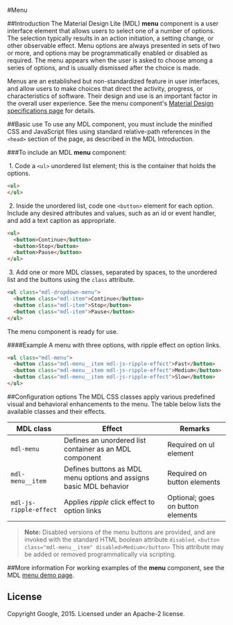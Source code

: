 #Menu

##Introduction
The Material Design Lite (MDL) **menu** component is a user interface element that allows users to select one of a number of options. The selection typically results in an action initiation, a setting change, or other observable effect. Menu options are always presented in sets of two or more, and options may be programmatically enabled or disabled as required. The menu appears when the user is asked to choose among a series of options, and is usually dismissed after the choice is made.

Menus are an established but non-standardized feature in user interfaces, and allow users to make choices that direct the activity, progress, or characteristics of software. Their design and use is an important factor in the overall user experience. See the menu component's [Material Design specifications page](http://www.google.com/design/spec/components/menus.html) for details. 

##Basic use
To use any MDL component, you must include the minified CSS and JavaScript files using standard relative-path references in the `<head>` section of the page, as described in the MDL Introduction.

###To include an MDL **menu** component:

&nbsp;1. Code a `<ul>` unordered list element; this is the container that holds the options.
```html
<ul>
</ul>
```
&nbsp;2. Inside the unordered list, code one `<button>` element for each option. Include any desired attributes and values, such as an id or event handler, and add a text caption as appropriate.
```html
<ul>
  <button>Continue</button>
  <button>Stop</button>
  <button>Pause</button>
</ul>
```
&nbsp;3. Add one or more MDL classes, separated by spaces, to the unordered list and the buttons using the `class` attribute.
```html
<ul class="mdl-dropdown-menu">
  <button class="mdl-item">Continue</button>
  <button class="mdl-item">Stop</button>
  <button class="mdl-item">Pause</button>
</ul>
```

The menu component is ready for use.

####Example
A menu with three options, with ripple effect on option links.

```html
<ul class="mdl-menu">
  <button class="mdl-menu__item mdl-js-ripple-effect">Fast</button>
  <button class="mdl-menu__item mdl-js-ripple-effect">Medium</button>
  <button class="mdl-menu__item mdl-js-ripple-effect">Slow</button>
</ul>
```

##Configuration options
The MDL CSS classes apply various predefined visual and behavioral enhancements to the menu. The table below lists the available classes and their effects.

| MDL class | Effect | Remarks |
|-----------|--------|---------|
| `mdl-menu` | Defines an unordered list container as an MDL component | Required on ul element |
| `mdl-menu__item` | Defines buttons as MDL menu options and assigns basic MDL behavior | Required on button elements |
| `mdl-js-ripple-effect` | Applies *ripple* click effect to option links | Optional; goes on button elements |

>**Note:** Disabled versions of the menu buttons are provided, and are invoked with the standard HTML boolean attribute `disabled`. `<button class="mdl-menu__item" disabled>Medium</button>`
>This attribute may be added or removed programmatically via scripting.

##More information
For working examples of the **menu** component, see the MDL [menu demo page](www.github.com/google/material-design-lite/src/menu/demo.html).

## License

Copyright Google, 2015. Licensed under an Apache-2 license.

